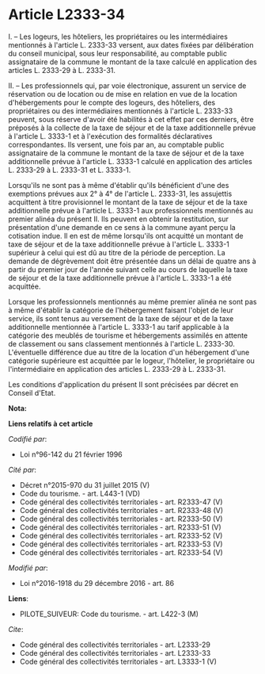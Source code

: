 # Article L2333-34

I. – Les logeurs, les hôteliers, les propriétaires ou les intermédiaires mentionnés à l'article L. 2333-33 versent, aux dates
fixées par délibération du conseil municipal, sous leur responsabilité, au comptable public assignataire de la commune le
montant de la taxe calculé en application des articles L. 2333-29 à L. 2333-31.

II. – Les professionnels qui, par voie électronique, assurent un service de réservation ou de location ou de mise en relation
en vue de la location d'hébergements pour le compte des logeurs, des hôteliers, des propriétaires ou des intermédiaires
mentionnés à l'article L. 2333-33 peuvent, sous réserve d'avoir été habilités à cet effet par ces derniers, être préposés à
la collecte de la taxe de séjour et de la taxe additionnelle prévue à l'article L. 3333-1 et à l'exécution des formalités
déclaratives correspondantes. Ils versent, une fois par an, au comptable public assignataire de la commune le montant de la
taxe de séjour et de la taxe additionnelle prévue à l'article L. 3333-1 calculé en application des articles L. 2333-29 à L.
2333-31 et L. 3333-1.

Lorsqu'ils ne sont pas à même d'établir qu'ils bénéficient d'une des exemptions prévues aux 2° à 4° de l'article L. 2333-31,
les assujettis acquittent à titre provisionnel le montant de la taxe de séjour et de la taxe additionnelle prévue à l'article
L. 3333-1 aux professionnels mentionnés au premier alinéa du présent II. Ils peuvent en obtenir la restitution, sur
présentation d'une demande en ce sens à la commune ayant perçu la cotisation indue. Il en est de même lorsqu'ils ont acquitté
un montant de taxe de séjour et de la taxe additionnelle prévue à l'article L. 3333-1 supérieur à celui qui est dû au titre
de la période de perception. La demande de dégrèvement doit être présentée dans un délai de quatre ans à partir du premier
jour de l'année suivant celle au cours de laquelle la taxe de séjour et de la taxe additionnelle prévue à l'article L. 3333-1
a été acquittée.

Lorsque les professionnels mentionnés au même premier alinéa ne sont pas à même d'établir la catégorie de l'hébergement
faisant l'objet de leur service, ils sont tenus au versement de la taxe de séjour et de la taxe additionnelle mentionnée à
l'article L. 3333-1 au tarif applicable à la catégorie des meublés de tourisme et hébergements assimilés en attente de
classement ou sans classement mentionnés à l'article L. 2333-30. L'éventuelle différence due au titre de la location d'un
hébergement d'une catégorie supérieure est acquittée par le logeur, l'hôtelier, le propriétaire ou l'intermédiaire en
application des articles L. 2333-29 à L. 2333-31.

Les conditions d'application du présent II sont précisées par décret en Conseil d'Etat.

**Nota:**



**Liens relatifs à cet article**

_Codifié par_:

  - Loi n°96-142 du 21 février 1996

_Cité par_:

  - Décret n°2015-970 du 31 juillet 2015 (V)
  - Code du tourisme. - art. L443-1 (VD)
  - Code général des collectivités territoriales - art. R2333-47 (V)
  - Code général des collectivités territoriales - art. R2333-48 (V)
  - Code général des collectivités territoriales - art. R2333-50 (V)
  - Code général des collectivités territoriales - art. R2333-51 (V)
  - Code général des collectivités territoriales - art. R2333-52 (V)
  - Code général des collectivités territoriales - art. R2333-53 (V)
  - Code général des collectivités territoriales - art. R2333-54 (V)

_Modifié par_:

  - Loi n°2016-1918 du 29 décembre 2016 - art. 86

**Liens**:

  - PILOTE_SUIVEUR: Code du tourisme. - art. L422-3 (M)

_Cite_:

  - Code général des collectivités territoriales - art. L2333-29
  - Code général des collectivités territoriales - art. L2333-33
  - Code général des collectivités territoriales - art. L3333-1 (V)
